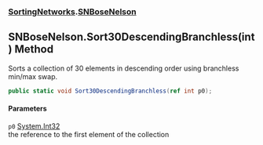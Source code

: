 ### [SortingNetworks](./SortingNetworks.md 'SortingNetworks').[SNBoseNelson](./SortingNetworks-SNBoseNelson.md 'SortingNetworks.SNBoseNelson')
## SNBoseNelson.Sort30DescendingBranchless(int) Method
Sorts a collection of 30 elements in descending order using branchless min/max swap.  
```csharp
public static void Sort30DescendingBranchless(ref int p0);
```
#### Parameters
<a name='SortingNetworks-SNBoseNelson-Sort30DescendingBranchless(int)-p0'></a>
`p0` [System.Int32](https://docs.microsoft.com/en-us/dotnet/api/System.Int32 'System.Int32')  
the reference to the first element of the collection  
  
